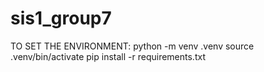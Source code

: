 # sis1_group7

TO SET THE ENVIRONMENT:
python -m venv .venv
source .venv/bin/activate
pip install -r requirements.txt
